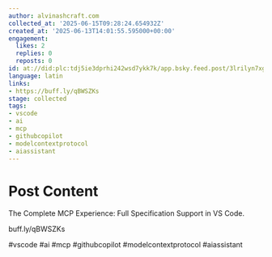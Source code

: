 ```yaml
---
author: alvinashcraft.com
collected_at: '2025-06-15T09:28:24.654932Z'
created_at: '2025-06-13T14:01:55.595000+00:00'
engagement:
  likes: 2
  replies: 0
  reposts: 0
id: at://did:plc:tdj5ie3dprhi242wsd7ykk7k/app.bsky.feed.post/3lrilyn7xga2j
language: latin
links:
- https://buff.ly/qBWSZKs
stage: collected
tags:
- vscode
- ai
- mcp
- githubcopilot
- modelcontextprotocol
- aiassistant
---
```


# Post Content

The Complete MCP Experience: Full Specification Support in VS Code.

buff.ly/qBWSZKs 

#vscode #ai #mcp #githubcopilot #modelcontextprotocol #aiassistant